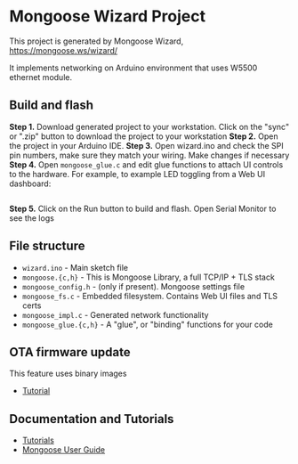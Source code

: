 # Mongoose Wizard Project

This project is generated by Mongoose Wizard, https://mongoose.ws/wizard/

It implements networking on Arduino environment that uses W5500 ethernet module.

## Build and flash

**Step 1.** Download generated project to your workstation.
  Click on the "sync" or ".zip" button to download the project to your workstation
**Step 2.** Open the project in your Arduino IDE. 
**Step 3.** Open wizard.ino and check the SPI pin numbers, make sure they match your wiring.
  Make changes if necessary
**Step 4.** Open `mongoose_glue.c` and edit glue functions to attach UI controls to the
  hardware. For example, to example LED toggling from a Web UI dashboard:

```c
```

**Step 5.** Click on the Run button to build and flash. Open Serial Monitor to see the logs

## File structure

- `wizard.ino`           - Main sketch file
- `mongoose.{c,h}`       - This is Mongoose Library, a full TCP/IP + TLS stack
- `mongoose_config.h`    - (only if present). Mongoose settings file
- `mongoose_fs.c`        - Embedded filesystem. Contains Web UI files and TLS certs
- `mongoose_impl.c`      - Generated network functionality
- `mongoose_glue.{c,h}`  - A "glue", or "binding" functions for your code


## OTA firmware update

This feature uses binary images
- [Tutorial](https://mongoose.ws/documentation/tutorials/firmware-update/)

## Documentation and Tutorials

- [Tutorials](https://mongoose.ws/documentation/#tutorials)
- [Mongoose User Guide](https://mongoose.ws/documentation/)
